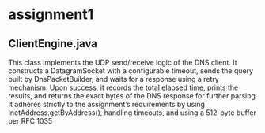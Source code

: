 # assignment1


## ClientEngine.java
This class implements the UDP send/receive logic of the DNS client. It constructs a DatagramSocket with a configurable timeout, sends the query built by DnsPacketBuilder, and waits for a response using a retry mechanism. Upon success, it records the total elapsed time, prints the results, and returns the exact bytes of the DNS response for further parsing. It adheres strictly to the assignment’s requirements by using InetAddress.getByAddress(), handling timeouts, and using a 512-byte buffer per RFC 1035
